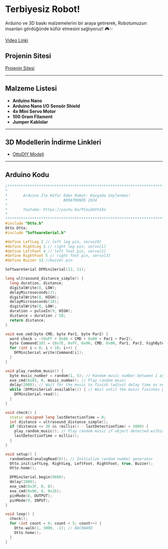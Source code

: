 # Terbiyesiz Robot!

Arduino ve 3D baskı malzemelerini bir araya getirerek, Robotumuzun insanları gördüğünde küfür etmesini sağlıyoruz! 🎮✨

[Video Linki](https://www.youtube.com/embed/PIouZmYh1Xo)

## Projenin Sitesi
[Projenin Sitesi](https://www.ottodiy.com/)

---

## Malzeme Listesi
- **Arduino Nano**
- **Arduino Nano I/O Sensör Shield**
- **4x Mini Servo Motor**
- **100 Gram Filament**
- **Jumper Kablolar**

---

## 3D Modellerin İndirme Linkleri
- [OttoDIY Modeli](https://www.printables.com/model/31955-otto-diy-build-your-own-robot/files)

---

## Arduino Kodu

```cpp
/***************************************************************************
*                                                                          *
*       Arduino İle Küfür Eden Robot: Kavgada Söylenmez!                   *
*                         BERATRONİK 2024                                  *
*                                                                          *
*       Youtube: https://youtu.be/PIouZmYh1Xo                              *
*                                                                          *
***************************************************************************/            
#include "Otto.h"
Otto Otto;
#include "SoftwareSerial.h"

#define LeftLeg 2 // left leg pin, servo[0]
#define RightLeg 3 // right leg pin, servo[1]
#define LeftFoot 4 // left foot pin, servo[2]
#define RightFoot 5 // right foot pin, servo[3]
#define Buzzer 13 //buzzer pin

SoftwareSerial DFMiniSerial(12, 11);

long ultrasound_distance_simple() {
  long duration, distance;
  digitalWrite(8, LOW);
  delayMicroseconds(2);
  digitalWrite(8, HIGH);
  delayMicroseconds(10);
  digitalWrite(8, LOW);
  duration = pulseIn(9, HIGH);
  distance = duration / 58;
  return distance;
}

void exe_cmd(byte CMD, byte Par1, byte Par2) {
  word check = -(0xFF + 0x06 + CMD + 0x00 + Par1 + Par2);
  byte Command[10] = {0x7E, 0xFF, 0x06, CMD, 0x00, Par1, Par2, highByte(check), lowByte(check), 0xEF};
  for (int i = 0; i < 10; i++) {
    DFMiniSerial.write(Command[i]);
  }
}

void play_random_music() {
  byte music_number = random(1, 5); // Random music number between 1 and 4
  exe_cmd(0x03, 0, music_number); // Play random music
  delay(2000); // Wait for the music to finish (adjust delay time as needed)
  while (DFMiniSerial.available()) { // Wait until the music finishes playing
    DFMiniSerial.read();
  }
}

void check() {
  static unsigned long lastDetectionTime = 0;
  int distance = ultrasound_distance_simple();
  if (distance <= 30 && (millis() - lastDetectionTime) > 5000) {
    play_random_music(); // Play random music if object detected within 30cm and at least 5 seconds have passed since last detection
    lastDetectionTime = millis();
  }
}

void setup() {
  randomSeed(analogRead(0)); // Initialize random number generator
  Otto.init(LeftLeg, RightLeg, LeftFoot, RightFoot, true, Buzzer);
  Otto.home();

  DFMiniSerial.begin(9600);
  delay(1000);
  exe_cmd(0x3F, 0, 0);
  exe_cmd(0x06, 0, 0x1b);
  pinMode(8, OUTPUT);
  pinMode(9, INPUT);
}

void loop() {
  check();
  for (int count = 0; count < 5; count++) {
    Otto.walk(1, 3000, -1); // BACKWARD
    Otto.home();
  }
}
